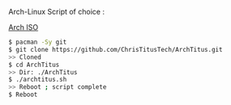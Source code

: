 Arch-Linux Script of choice :


[Arch ISO](https://archlinux.org/download)
```bash
$ pacman -Sy git
$ git clone https://github.com/ChrisTitusTech/ArchTitus.git
>> Cloned
$ cd ArchTitus
>> Dir: ./ArchTitus
$ ./archtitus.sh
>> Reboot ; script complete
$ Reboot
```
